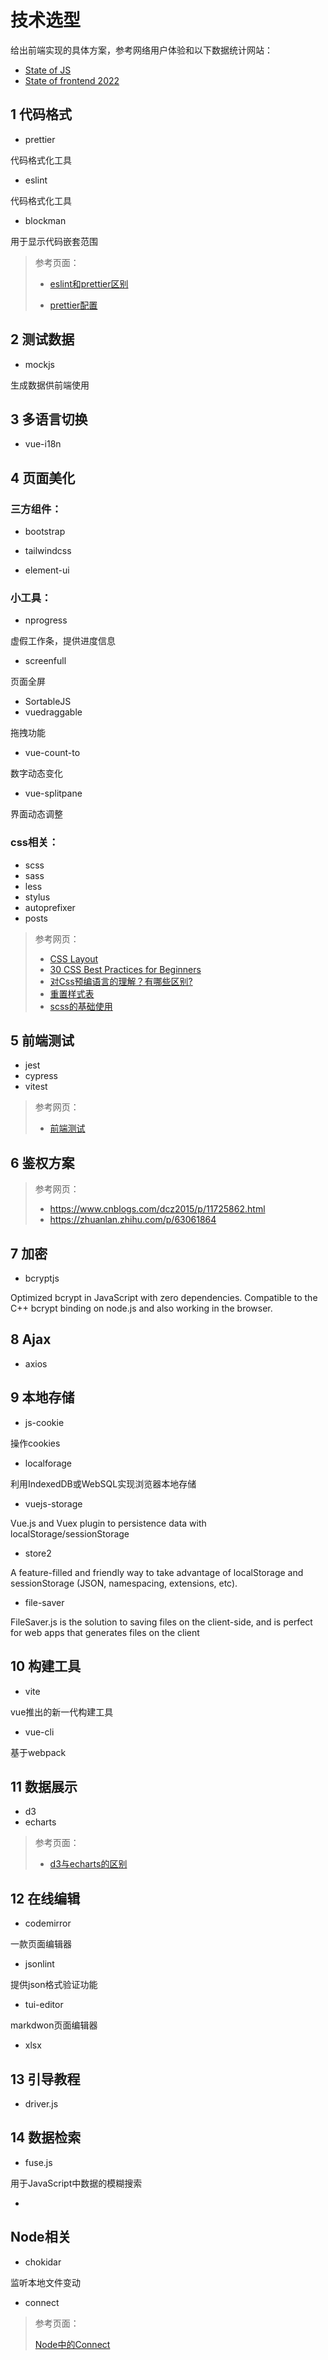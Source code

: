 # 技术选型

给出前端实现的具体方案，参考网络用户体验和以下数据统计网站：

- [State of JS](https://2021.stateofjs.com/en-US/)
- [State of frontend 2022](https://tsh.io/state-of-frontend/?utm_campaign=SOFE2022&utm_source=www&utm_medium=referral&utm_content=pragmaticengineer)


## 1 代码格式

- prettier

代码格式化工具

- eslint

代码格式化工具

- blockman

用于显示代码嵌套范围

> 参考页面：
>
> - [eslint和prettier区别](https://baijiahao.baidu.com/s?id=1718226261291810346&wfr=spider&for=pc)
>
> - [prettier配置](https://blog.csdn.net/qq_37550440/article/details/117448004)
>

## 2 测试数据

- mockjs

生成数据供前端使用

## 3 多语言切换

- vue-i18n

## 4 页面美化

### 三方组件：

- bootstrap

- tailwindcss

- element-ui

### 小工具：

- nprogress

虚假工作条，提供进度信息

- screenfull

页面全屏

- SortableJS
- vuedraggable

拖拽功能

- vue-count-to

数字动态变化

- vue-splitpane

界面动态调整

### css相关：

- scss
- sass
- less
- stylus
- autoprefixer
- posts

> 参考网页：
>
> - [CSS Layout](https://csslayout.io/)
> - [30 CSS Best Practices for Beginners](https://code.tutsplus.com/tutorials/30-css-best-practices-for-beginners--net-6741)
> - [对Css预编语言的理解？有哪些区别?](https://blog.csdn.net/qq_43299703/article/details/121213241)
> - [重置样式表](https://zhuanlan.zhihu.com/p/33648263)
> - [scss的基础使用](https://blog.csdn.net/weixin_67745264/article/details/125141904)
>

## 5 前端测试

- jest
- cypress
- vitest

> 参考网页：
>
> - [前端测试](https://blog.csdn.net/w_l_l/article/details/84138667)
>

## 6 鉴权方案

> 参考网页：
>
> - https://www.cnblogs.com/dcz2015/p/11725862.html
> - https://zhuanlan.zhihu.com/p/63061864
>

## 7 加密

- bcryptjs

Optimized bcrypt in JavaScript with zero dependencies. Compatible to the C++ bcrypt binding on node.js and also working in the browser.

## 8 Ajax

- axios

## 9 本地存储

- js-cookie

操作cookies

- localforage

利用IndexedDB或WebSQL实现浏览器本地存储

- vuejs-storage

Vue.js and Vuex plugin to persistence data with localStorage/sessionStorage

- store2

A feature-filled and friendly way to take advantage of localStorage and sessionStorage (JSON, namespacing, extensions, etc).

- file-saver

FileSaver.js is the solution to saving files on the client-side, and is perfect for web apps that generates files on the client

## 10 构建工具

- vite

vue推出的新一代构建工具

- vue-cli

基于webpack

## 11 数据展示

- d3
- echarts

> 参考页面：
>
> - [d3与echarts的区别](https://blog.csdn.net/ysj1218/article/details/80523474)

## 12 在线编辑

- codemirror

一款页面编辑器

- jsonlint

提供json格式验证功能

- tui-editor

markdwon页面编辑器

- xlsx

## 13 引导教程

- driver.js

## 14 数据检索

- fuse.js

用于JavaScript中数据的模糊搜索

- 

## Node相关

- chokidar

监听本地文件变动

- connect

> 参考页面：
>
> [Node中的Connect](https://blog.csdn.net/qq_15096707/article/details/53709721)



